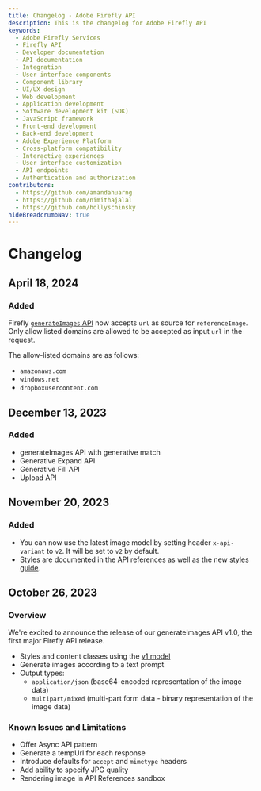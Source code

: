 ```yaml
---
title: Changelog - Adobe Firefly API
description: This is the changelog for Adobe Firefly API
keywords:
  - Adobe Firefly Services
  - Firefly API
  - Developer documentation
  - API documentation
  - Integration
  - User interface components
  - Component library
  - UI/UX design
  - Web development
  - Application development
  - Software development kit (SDK)
  - JavaScript framework
  - Front-end development
  - Back-end development
  - Adobe Experience Platform
  - Cross-platform compatibility
  - Interactive experiences
  - User interface customization
  - API endpoints
  - Authentication and authorization
contributors:
  - https://github.com/amandahuarng
  - https://github.com/nimithajalal
  - https://github.com/hollyschinsky
hideBreadcrumbNav: true
---
```

<!-- TODO: Update with latest prod details, elaborate on API descriptions -->
# Changelog

## April 18, 2024

### Added

Firefly [`generateImages` API](../api/image_generation/) now accepts `url` as source for `referenceImage`. Only allow listed domains are allowed to be accepted as input `url` in the request.

The allow-listed domains are as follows:

* `amazonaws.com`
* `windows.net`
* `dropboxusercontent.com`

## December 13, 2023

### Added

* generateImages API with generative match
* Generative Expand API
* Generative Fill API
* Upload API

## November 20, 2023

### Added

* You can now use the latest image model by setting header `x-api-variant` to `v2`. It will be set to `v2` by default.
* Styles are documented in the API references as well as the new [styles guide](../concepts/styles/index.md).
  
## October 26, 2023

### Overview

We're excited to announce the release of our generateImages API v1.0, the first major Firefly API release.

* Styles and content classes using the [v1 model](https://clio-assets.adobe.com/firefly/image-controls/v1/content.json)
* Generate images according to a text prompt
* Output types:
  * `application/json` (base64-encoded representation of the image data)
  * `multipart/mixed` (multi-part form data - binary representation of the image data)

### Known Issues and Limitations

* Offer Async API pattern
* Generate a tempUrl for each response
* Introduce defaults for `accept` and `mimetype` headers
* Add ability to specify JPG quality
* Rendering image in API References sandbox
